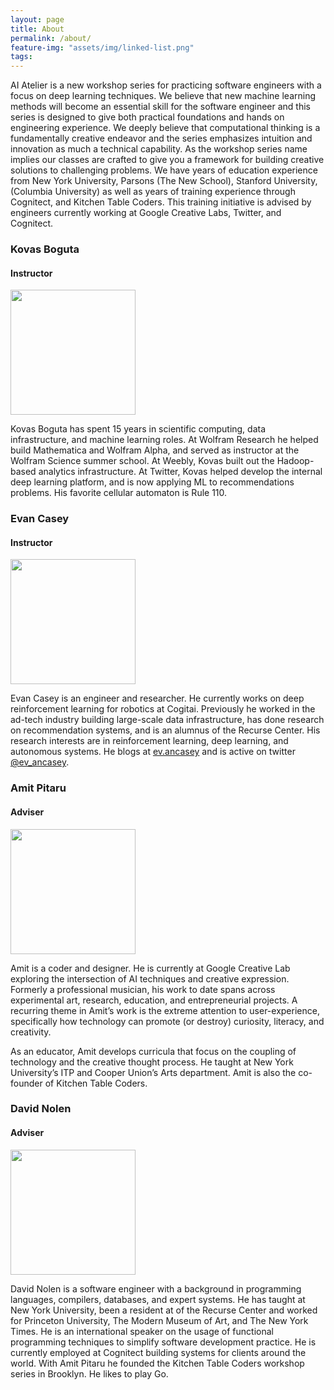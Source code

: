 ```yaml
---
layout: page
title: About
permalink: /about/
feature-img: "assets/img/linked-list.png"
tags:
---
```


<div id="about-us">
    
 AI Atelier is a new workshop series for practicing software engineers with a focus on deep learning techniques. We believe that new machine learning methods will become an essential skill for the software engineer and this series is designed to give both practical foundations and hands on engineering experience. We deeply believe that computational thinking is a fundamentally creative endeavor and the series emphasizes intuition and innovation as much a technical capability. As the workshop series name implies our classes are crafted to give you a framework for building creative solutions to challenging problems. We have years of education experience from New York University, Parsons (The New School), Stanford University, (Columbia University) as well as years of training experience through Cognitect, and Kitchen Table Coders. This training initiative is advised by engineers currently working at Google Creative Labs, Twitter, and Cognitect.

 <h3>Kovas Boguta</h3>
 <h4>Instructor</h4>
 <img width="200" src="{{ site.baseurl }}/assets/img/bios/kovas.jpg" />
 <p>
 Kovas Boguta has spent 15 years in scientific computing, data infrastructure,
and machine learning roles. At Wolfram Research he helped build Mathematica and
Wolfram Alpha, and served as instructor at the Wolfram Science summer school. At
Weebly, Kovas built out the Hadoop-based analytics infrastructure. At Twitter,
Kovas helped develop the internal deep learning platform, and is now applying ML
to recommendations problems. His favorite cellular automaton is Rule 110.
    </p>
    <h3>Evan Casey</h3>
    <h4>Instructor</h4>
    <img width="200" src="{{ site.baseurl }}/assets/img/bios/evan_casey.jpg" />
    <p>
    Evan Casey is an engineer and researcher. He currently works on deep
reinforcement learning for robotics at Cogitai. Previously he worked in the
ad-tech industry building large-scale data infrastructure, has done research on
recommendation systems, and is an alumnus of the Recurse Center. His research
interests are in reinforcement learning, deep learning, and autonomous systems.
He blogs at <a href="http://ev.ancasey.com/">ev.ancasey</a> and is active on twitter <a href="https://twitter.com/ev_ancasey">@ev_ancasey</a>.
 </p>
    
 <h3>Amit Pitaru</h3>
   <h4>Adviser</h4>
   <img width="200" src="{{ site.baseurl }}/assets/img/bios/amit_pitaru.jpg" />
   <p>
    Amit is a coder and designer. He is currently at Google Creative Lab exploring
    the intersection of AI techniques and creative expression. Formerly a
    professional musician, his work to date spans across experimental art, research,
    education, and entrepreneurial projects. A recurring theme in Amit’s work is the
    extreme attention to user-experience, specifically how technology can promote
    (or destroy) curiosity, literacy, and creativity.
   </p>
  <p>
    As an educator, Amit develops curricula that focus on the coupling of technology
    and the creative thought process. He taught at New York University’s ITP and
    Cooper Union’s Arts department. Amit is also the co-founder of Kitchen Table Coders.
  </p>

  <h3>David Nolen</h3>
  <h4>Adviser</h4>
  <img width="200" src="{{ site.baseurl }}/assets/img/bios/david_nolen.png" />
  <p>
    David Nolen is a software engineer with a background in programming languages,
    compilers, databases, and expert systems. He has taught at New York University,
    been a resident at of the Recurse Center and worked for Princeton University,
    The Modern Museum of Art, and The New York Times. He is an international speaker
    on the usage of functional programming techniques to simplify software
    development practice. He is currently employed at Cognitect building systems for
    clients around the world. With Amit Pitaru he founded the Kitchen Table Coders
    workshop series in Brooklyn. He likes to play Go.
   </p>
</div>
